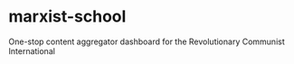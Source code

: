 # marxist-school
One-stop content aggregator dashboard for the Revolutionary Communist International
